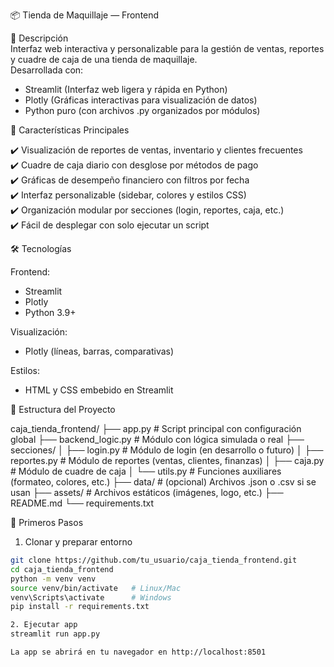 📦 Tienda de Maquillaje — Frontend

🚀 Descripción  
Interfaz web interactiva y personalizable para la gestión de ventas, reportes y cuadre de caja de una tienda de maquillaje.  
Desarrollada con:

- Streamlit (Interfaz web ligera y rápida en Python)
- Plotly (Gráficas interactivas para visualización de datos)
- Python puro (con archivos .py organizados por módulos)
  
🌟 Características Principales

✔️ Visualización de reportes de ventas, inventario y clientes frecuentes  
✔️ Cuadre de caja diario con desglose por métodos de pago  
✔️ Gráficas de desempeño financiero con filtros por fecha  
✔️ Interfaz personalizable (sidebar, colores y estilos CSS)  
✔️ Organización modular por secciones (login, reportes, caja, etc.)  
✔️ Fácil de desplegar con solo ejecutar un script  

🛠️ Tecnologías

Frontend:
- Streamlit
- Plotly
- Python 3.9+

Visualización:
- Plotly (líneas, barras, comparativas)

Estilos:
- HTML y CSS embebido en Streamlit

📂 Estructura del Proyecto

caja_tienda_frontend/
├── app.py # Script principal con configuración global
├── backend_logic.py # Módulo con lógica simulada o real
├── secciones/
│ ├── login.py # Módulo de login (en desarrollo o futuro)
│ ├── reportes.py # Módulo de reportes (ventas, clientes, finanzas)
│ ├── caja.py # Módulo de cuadre de caja
│ └── utils.py # Funciones auxiliares (formateo, colores, etc.)
├── data/ # (opcional) Archivos .json o .csv si se usan 
├── assets/ # Archivos estáticos (imágenes, logo, etc.) 
├── README.md 
└── requirements.txt 


🚀 Primeros Pasos

1. Clonar y preparar entorno
```bash
git clone https://github.com/tu_usuario/caja_tienda_frontend.git
cd caja_tienda_frontend
python -m venv venv
source venv/bin/activate   # Linux/Mac
venv\Scripts\activate      # Windows
pip install -r requirements.txt

2. Ejecutar app
streamlit run app.py

La app se abrirá en tu navegador en http://localhost:8501
